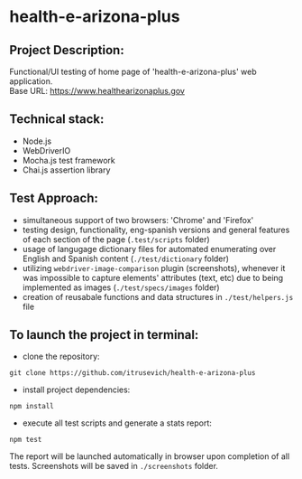 # health-e-arizona-plus

## Project Description:
Functional/UI testing of home page of 'health-e-arizona-plus' web application.  
  Base URL: https://www.healthearizonaplus.gov

## Technical stack:
* Node.js
* WebDriverIO
* Mocha.js test framework
* Chai.js assertion library

## Test Approach:
* simultaneous support of two browsers: 'Chrome' and 'Firefox'
* testing design, functionality, eng-spanish versions and general features of each section of the page (`.test/scripts` folder)
* usage of langugage dictionary files for automated enumerating over English and Spanish content (`./test/dictionary` folder)
* utilizing `webdriver-image-comparison` plugin (screenshots), whenever it was impossible to capture elements' attributes (text, etc) due to being implemented as images (`./test/specs/images` folder)
* creation of reusabale functions and data structures in `./test/helpers.js` file

## To launch the project in terminal:
* clone the repository:
```
git clone https://github.com/itrusevich/health-e-arizona-plus
```
* install project dependencies:
```
npm install
```
* execute all test scripts and generate a stats report:  
 ```
 npm test
 ```
The report will be launched automatically in browser upon completion of all tests. Screenshots will be saved in `./screenshots` folder.
